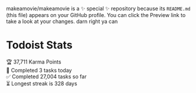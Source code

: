 makeamovie/makeamovie is a ✨ special ✨ repository because its `README.md` (this file) appears on your GitHub profile.
You can click the Preview link to take a look at your changes. darn right ya can

# Todoist Stats

<!-- TODO-IST:START -->
🏆  37,711 Karma Points           
🌸  Completed 3 tasks today           
✅  Completed 27,004 tasks so far           
⏳  Longest streak is 328 days
<!-- TODO-IST:END -->